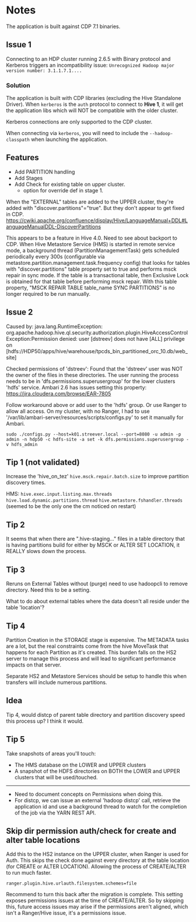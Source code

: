 # Notes

The application is built against CDP 7.1 binaries.

## Issue 1

Connecting to an HDP cluster running 2.6.5 with Binary protocol and Kerberos triggers an incompatibility issue:
`Unrecognized Hadoop major version number: 3.1.1.7.1....`

### Solution

The application is built with CDP libraries (excluding the Hive Standalone Driver).  When `kerberos` is the `auth` protocol to connect to **Hive 1**, it will get the application libs which will NOT be compatible with the older cluster.

Kerberos connections are only supported to the CDP cluster.  

When connecting via `kerberos`, you will need to include the `--hadoop-classpath` when launching the application.     

## Features

- Add PARTITION handling
- Add Stages
- Add Check for existing table on upper cluster.
    - option for override def in stage 1.
    
    
When the "EXTERNAL" tables are added to the UPPER cluster, they're added with "discover.partitions"="true".  But they
don't appear to get fixed in CDP.  https://cwiki.apache.org/confluence/display/Hive/LanguageManual+DDL#LanguageManualDDL-DiscoverPartitions

This appears to be a feature in Hive 4.0.  Need to see about backport to CDP.
When Hive Metastore Service (HMS) is started in remote service mode, a background thread (PartitionManagementTask) gets scheduled periodically every 300s (configurable via metastore.partition.management.task.frequency config) that looks for tables with "discover.partitions" table property set to true and performs msck repair in sync mode. If the table is a transactional table, then Exclusive Lock is obtained for that table before performing msck repair. With this table property, "MSCK REPAIR TABLE table_name SYNC PARTITIONS" is no longer required to be run manually.


## Issue 2

Caused by: java.lang.RuntimeException: org.apache.hadoop.hive.ql.security.authorization.plugin.HiveAccessControlException:Permission denied: user [dstreev] does not have [ALL] privilege on [hdfs://HDP50/apps/hive/warehouse/tpcds_bin_partitioned_orc_10.db/web_site]

Checked permissions of 'dstreev': Found that the 'dstreev' user was NOT the owner of the files in these directories. The user running the process needs to be in 'dfs.permissions.superusergroup' for the lower clusters 'hdfs' service.  Ambari 2.6 has issues setting this property: https://jira.cloudera.com/browse/EAR-7805

Follow workaround above or add user to the 'hdfs' group. Or use Ranger to allow all access. On my cluster, with no Ranger, I had to use '/var/lib/ambari-server/resources/scripts/configs.py' to set it manually for Ambari.

`sudo ./configs.py --host=k01.streever.local --port=8080 -u admin -p admin -n hdp50 -c hdfs-site -a set -k dfs.permissions.superusergroup -v hdfs_admin`


## Tip 1 (not validated)

Increase the 'hive_on_tez' `hive.msck.repair.batch.size` to improve partition discovery times.

HMS:
`hive.exec.input.listing.max.threads`
`hive.load.dynamic.partitions.thread`
`hive.metastore.fshandler.threads` (seemed to be the only one the cm noticed on restart)

## Tip 2

It seems that when there are ".hive-staging..." files in a table directory that is having partitions build for either by MSCK or ALTER SET LOCATION, it REALLY slows down the process.

## Tip 3

Reruns on External Tables without (purge) need to use hadoopcli to remove directory.  Need this to be a setting.

What to do about external tables where the data doesn't all reside under the table 'location'?

## Tip 4

Partition Creation in the STORAGE stage is expensive.  The METADATA tasks are a lot, but the real constraints come from the hive MoveTask that happens for each Partition as it's created.  This burden falls on the HS2 server to manage this process and will lead to significant performance impacts on that server.

Separate HS2 and Metastore Services should be setup to handle this when transfers will include numerous partitions.

## Idea

Tip 4, would distcp of parent table directory and partition discovery speed this process up?  I think it would.

## Tip 5

Take snapshots of areas you'll touch:
- The HMS database on the LOWER and UPPER clusters
- A snapshot of the HDFS directories on BOTH the LOWER and UPPER clusters that will be used/touched.


----
- Need to document concepts on Permissions when doing this.
- For distcp, we can issue an external 'hadoop distcp' call, retrieve the application id and use a background thread to watch for the completion of the job via the YARN REST API.


## Skip dir permission auth/check for create and alter table locations
Add this to the HS2 instance on the UPPER cluster, when Ranger is used for Auth.
This skips the check done against every directory at the table location (for CREATE or ALTER LOCATION).  Allowing the process of CREATE/ALTER to run much faster.

`ranger.plugin.hive.urlauth.filesystem.schemes=file`

Recommend to turn this back after the migration is complete.  This setting exposes permissions issues at the time of CREATE/ALTER.  So by skipping this, future access issues may arise if the permissions aren't aligned, which isn't a Ranger/Hive issue, it's a permissions issue.
